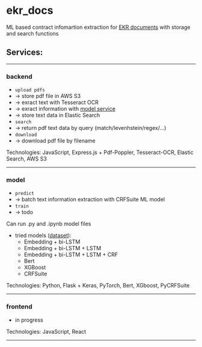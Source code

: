 # ekr_docs

ML based contract infomartion extraction for [EKR documents](https://ekr.gov.hu/ekr-szerzodestar/hu/szerzodesLista)
with storage and search functions

## Services:
___
### backend
- `upload pdfs`
-  -> store pdf file in AWS S3
-  -> exract text with Tesseract OCR 
-  -> exract information with [model service](###model)
-  -> store text data in Elastic Search
- `search`
- -> return pdf text data by query (match/levenhstein/regex/...)
- `download`
- -> download pdf file by filename

Technologies: JavaScript, Express.js + Pdf-Poppler, Tesseract-OCR, Elastic Search, AWS S3
___
### model
- `predict`
- -> batch text information extraction with CRFSuite ML model
- `train`
- -> todo

Can run .py and .ipynb model files

- tried models ([dataset](https://www.kaggle.com/miklosgergely/ekr-docs)):
  - Embedding + bi-LSTM
  - Embedding + bi-LSTM + LSTM
  - Embedding + bi-LSTM + LSTM + CRF
  - Bert
  - XGBoost
  - CRFSuite

Technologies: Python, Flask + Keras, PyTorch, Bert, XGboost, PyCRFSuite
___
### frontend
- in progress

Technologies: JavaScript, React
___
